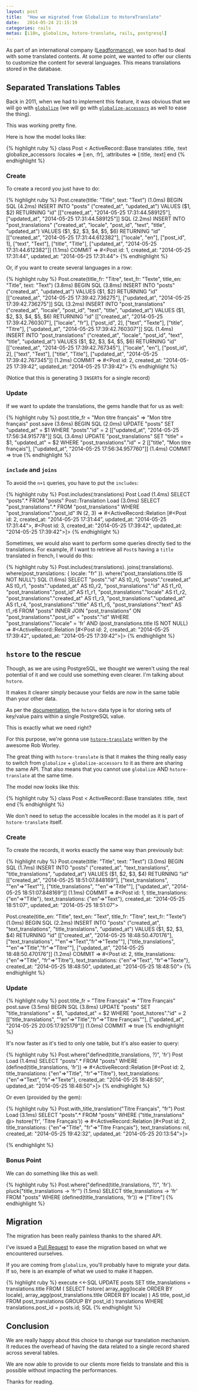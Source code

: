 ```yaml
---
layout: post
title:  "How we migrated from Globalize to HstoreTranslate"
date:   2014-05-24 21:15:19
categories: rails
metas: [i18n, globalize, hstore-translate, rails, postgresql]
---
```


As part of an international company ([Leadformance][leadformance]), we soon had to deal with some translated contents.
At some point, we wanted to offer our clients to customize the content for several languages.
This means translations stored in the database.

## Separated Translations Tables

Back in 2011, when we had to implement this feature, it was obvious that we will go with [`globalize`][globalize] (we will go with [`globalize-accessors`][globalize-accessors] as well to ease the thing).

This was working pretty fine.

Here is how the model looks like:

{% highlight ruby %}
  class Post < ActiveRecord::Base
    translates :title, :text
    globalize_accessors :locales => [:en, :fr], :attributes => [:title, :text]
  end
{% endhighlight %}

### Create

To create a record you just have to do:

{% highlight ruby %}
  Post.create(title: "Title", text: "Text")
   (1.0ms)  BEGIN
  SQL (4.2ms)  INSERT INTO "posts" ("created_at", "updated_at") VALUES ($1, $2) RETURNING "id"  [["created_at", "2014-05-25 17:31:44.589125"], ["updated_at", "2014-05-25 17:31:44.589125"]]
  SQL (2.2ms)  INSERT INTO "post_translations" ("created_at", "locale", "post_id", "text", "title", "updated_at") VALUES ($1, $2, $3, $4, $5, $6) RETURNING "id"  [["created_at", "2014-05-25 17:31:44.612382"], ["locale", "en"], ["post_id", 1], ["text", "Text"], ["title", "Title"], ["updated_at", "2014-05-25 17:31:44.612382"]]
   (1.1ms)  COMMIT
=> #<Post id: 1, created_at: "2014-05-25 17:31:44", updated_at: "2014-05-25 17:31:44">
{% endhighlight %}

Or, if you want to create several languages in a row:

{% highlight ruby %}
  Post.create(title_fr: "Titre", text_fr: "Texte", title_en: "Title", text: "Text")
   (3.8ms)  BEGIN
  SQL (3.8ms)  INSERT INTO "posts" ("created_at", "updated_at") VALUES ($1, $2) RETURNING "id"  [["created_at", "2014-05-25 17:39:42.736275"], ["updated_at", "2014-05-25 17:39:42.736275"]]
  SQL (3.2ms)  INSERT INTO "post_translations" ("created_at", "locale", "post_id", "text", "title", "updated_at") VALUES ($1, $2, $3, $4, $5, $6) RETURNING "id"  [["created_at", "2014-05-25 17:39:42.760307"], ["locale", "fr"], ["post_id", 2], ["text", "Texte"], ["title", "Titre"], ["updated_at", "2014-05-25 17:39:42.760307"]]
  SQL (1.4ms)  INSERT INTO "post_translations" ("created_at", "locale", "post_id", "text", "title", "updated_at") VALUES ($1, $2, $3, $4, $5, $6) RETURNING "id"  [["created_at", "2014-05-25 17:39:42.767345"], ["locale", "en"], ["post_id", 2], ["text", "Text"], ["title", "Title"], ["updated_at", "2014-05-25 17:39:42.767345"]]
   (1.2ms)  COMMIT
=> #<Post id: 2, created_at: "2014-05-25 17:39:42", updated_at: "2014-05-25 17:39:42">
{% endhighlight %}

(Notice that this is generating 3 `INSERT`s for a single record)

### Update

If we want to update the translations, the gems handle that for us as well:

{% highlight ruby %}
  post.title_fr = "Mon titre français"
=> "Mon titre français"
  post.save
   (3.6ms)  BEGIN
  SQL (2.0ms)  UPDATE "posts" SET "updated_at" = $1 WHERE "posts"."id" = 2  [["updated_at", "2014-05-25 17:56:34.915778"]]
  SQL (3.4ms)  UPDATE "post_translations" SET "title" = $1, "updated_at" = $2 WHERE "post_translations"."id" = 2  [["title", "Mon titre français"], ["updated_at", "2014-05-25 17:56:34.957760"]]
   (1.4ms)  COMMIT
=> true
{% endhighlight %}

### `include` and `joins`

To avoid the `n+1` queries, you have to put the `includes`:

{% highlight ruby %}
  Post.includes(:translations)
  Post Load (1.4ms)  SELECT "posts".* FROM "posts"
  Post::Translation Load (3.0ms)  SELECT "post_translations".* FROM "post_translations"  WHERE "post_translations"."post_id" IN (2, 3)
=> #<ActiveRecord::Relation [#<Post id: 2, created_at: "2014-05-25 17:31:44", updated_at: "2014-05-25 17:31:44">, #<Post id: 3, created_at: "2014-05-25 17:39:42", updated_at: "2014-05-25 17:39:42">]>
{% endhighlight %}

Sometimes, we would also want to perform some queries directly tied to the translations.
For example, if I want to retrieve all `Post`s having a `title` translated in french, I would do this:

{% highlight ruby %}
  Post.includes(:translations).
    joins(:translations).
    where(post_translations: { locale: "fr" }).
    where("post_translations.title IS NOT NULL")
  SQL (1.6ms)  SELECT "posts"."id" AS t0_r0, "posts"."created_at" AS t0_r1, "posts"."updated_at" AS t0_r2, "post_translations"."id" AS t1_r0, "post_translations"."post_id" AS t1_r1, "post_translations"."locale" AS t1_r2, "post_translations"."created_at" AS t1_r3, "post_translations"."updated_at" AS t1_r4, "post_translations"."title" AS t1_r5, "post_translations"."text" AS t1_r6 FROM "posts" INNER JOIN "post_translations" ON "post_translations"."post_id" = "posts"."id" WHERE "post_translations"."locale" = 'fr' AND (post_translations.title IS NOT NULL)
=> #<ActiveRecord::Relation [#<Post id: 2, created_at: "2014-05-25 17:39:42", updated_at: "2014-05-25 17:39:42">]>
{% endhighlight %}

## `hstore` to the rescue

Though, as we are using PostgreSQL, we thought we weren't using the real potential of it and we could use something even clearer. I'm talking about `hstore`.

It makes it clearer simply because your fields are now in the same table than your other data.

As per the [documentation][hstore-doc], the `hstore` data type is for storing sets of key/value pairs within a single PostgreSQL value.

This is exactly what we need right?

For this purpose, we're gonna use [`hstore-translate`][hstore-translate] written by the awesome Rob Worley.

The great thing with `hstore-translate` is that it makes the thing really easy to switch from `globalize` + `globalize-accessors` to it as there are sharing the same API.
That also means that you cannot use `globalize` AND `hstore-translate` at the same time.

The model now looks like this:

{% highlight ruby %}
class Post < ActiveRecord::Base
  translates :title, :text
end
{% endhighlight %}

We don't need to setup the accessible locales in the model as it is part of `hstore-translate` itself.

### Create

To create the records, it works exactly the same way than previously but:

{% highlight ruby %}
  Post.create(title: "Title", text: "Text")
  (3.0ms)  BEGIN
 SQL (1.7ms)  INSERT INTO "posts" ("created_at", "text_translations", "title_translations", "updated_at") VALUES ($1, $2, $3, $4) RETURNING "id"  [["created_at", "2014-05-25 18:51:07.848169"], ["text_translations", "\"en\"=>\"Text\""], ["title_translations", "\"en\"=>\"Title\""], ["updated_at", "2014-05-25 18:51:07.848169"]]
  (1.1ms)  COMMIT
=> #<Post id: 1, title_translations: {"en"=>"Title"}, text_translations: {"en"=>"Text"}, created_at: "2014-05-25 18:51:07", updated_at: "2014-05-25 18:51:07">

  Post.create(title_en: "Title", text_en: "Text", title_fr: "Titre", text_fr: "Texte")
   (1.0ms)  BEGIN
  SQL (2.2ms)  INSERT INTO "posts" ("created_at", "text_translations", "title_translations", "updated_at") VALUES ($1, $2, $3, $4) RETURNING "id"  [["created_at", "2014-05-25 18:48:50.470176"], ["text_translations", "\"en\"=>\"Text\",\"fr\"=>\"Texte\""], ["title_translations", "\"en\"=>\"Title\",\"fr\"=>\"Titre\""], ["updated_at", "2014-05-25 18:48:50.470176"]]
   (1.2ms)  COMMIT
=> #<Post id: 2, title_translations: {"en"=>"Title", "fr"=>"Titre"}, text_translations: {"en"=>"Text", "fr"=>"Texte"}, created_at: "2014-05-25 18:48:50", updated_at: "2014-05-25 18:48:50">
{% endhighlight %}

### Update

{% highlight ruby %}
 post.title_fr = "Titre Français"
=> "Titre Français"
 post.save
   (3.5ms)  BEGIN
  SQL (3.8ms)  UPDATE "posts" SET "title_translations" = $1, "updated_at" = $2 WHERE "post_hstores"."id" = 2  [["title_translations", "\"en\"=>\"Title\",\"fr\"=>\"Titre Français\""], ["updated_at", "2014-05-25 20:05:17.925179"]]
   (1.0ms)  COMMIT
=> true
{% endhighlight %}

It's now faster as it's tied to only one table, but it's also easier to query:

{% highlight ruby %}
  Post.where("defined(title_translations, ?)", 'fr')
  Post Load (1.4ms)  SELECT "posts".* FROM "posts"  WHERE (defined(title_translations, 'fr'))
=> #<ActiveRecord::Relation [#<Post id: 2, title_translations: {"en"=>"Title", "fr"=>"Titre"}, text_translations: {"en"=>"Text", "fr"=>"Texte"}, created_at: "2014-05-25 18:48:50", updated_at: "2014-05-25 18:48:50">]>
{% endhighlight %}

Or even (provided by the gem):

{% highlight ruby %}
Post.with_title_translation("Titre Français", "fr")
  Post Load (3.1ms)  SELECT "posts".* FROM "posts"  WHERE ("title_translations" @> hstore('fr', 'Titre Français'))
=> #<ActiveRecord::Relation [#<Post id: 2, title_translations: {"en"=>"Title", "fr"=>"Titre Français"}, text_translations: nil, created_at: "2014-05-25 19:42:32", updated_at: "2014-05-25 20:13:54">]>

{% endhighlight %}

### Bonus Point

We can do something like this as well:

{% highlight ruby %}
  Post.where("defined(title_translations, ?)", 'fr').
    pluck("title_translations -> 'fr'")
   (1.5ms)  SELECT title_translations -> 'fr' FROM "posts"  WHERE (defined(title_translations, 'fr'))
=> ["Titre"]
{% endhighlight %}

## Migration

The migration has been really painless thanks to the shared API.

I've issued a [Pull Request][improve-globalize-compatibility-for-hstore-translate] to ease the migration based on what we encountered ourselves.

If you are coming from `globalize`, you'll probably have to migrate your data.
If so, here is an example of what we used to make it happen.

{% highlight ruby %}
execute <<-SQL
  UPDATE posts
  SET
    title_translations = translations.title
  FROM (
      SELECT
        hstore(
          array_agg(locale ORDER BY locale),
          array_agg(post_translations.title ORDER BY locale)
        ) AS title,
        post_id
    FROM post_translations
    GROUP BY post_id
  ) translations
  WHERE translations.post_id = posts.id;
SQL
{% endhighlight %}

## Conclusion

We are really happy about this choice to change our translation mechanism.
It reduces the overhead of having the data related to a single record shared across several tables.

We are now able to provide to our clients more fields to translate and this is possible without impacting the performances.

Thanks for reading.

[leadformance]: http://www.leadformance.com
[globalize]: https://github.com/globalize/globalize
[globalize-accessors]: https://github.com/globalize/globalize-accessors
[hstore-doc]: http://www.postgresql.org/docs/9.4/static/hstore.html
[hstore-translate]: https://github.com/robworley/hstore_translate
[improve-globalize-compatibility-for-hstore-translate]: https://github.com/robworley/hstore_translate/pull/28
